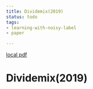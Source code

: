 ```yaml
---
title: Dividemix(2019)
status: todo
tags:
- learning-with-noisy-label
- paper

---
```


[local pdf](../../../pdfs/2019-DivideMix.pdf)

# Dividemix(2019)
